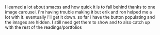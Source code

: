 I learned a lot about smacss and how quick it is to fall behind thanks to one image carousel.  i'm having trouble making it
but erik and ron helped me a lot with it.  eventually i'll get it down.  so far i have the button populating
and the images are hidden.  I still need get them to show and to also catch up with the rest of the readings/portfolios
